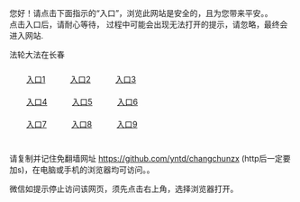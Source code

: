 您好！请点击下面指示的“入口”，浏览此网站是安全的，且为您带来平安。。 <br/>
点击入口后，请耐心等待， 过程中可能会出现无法打开的提示，请忽略，最终会进入网站. </br>

法轮大法在长春<br/>
<div style="padding:10px"><a style="margin:20px" target="_blank" href="https://d2cvb3svnlqrzn.cloudfront.net/2Qpsp?xvoobv" id="ccLink1" rel="nofollow">入口1</a> <a target="_blank" style="margin:20px" href="https://d3etit8p9mqaul.cloudfront.net/2Qpsp?ayuoscw" id="ccLink2" rel="nofollow">入口2</a> <a style="margin:20px" target="_blank" href="https://d2iqt7mxekt9ff.cloudfront.net/2Qpsp?nozwekv" id="ccLink3" rel="nofollow">入口3</a></div>

<div style="padding:10px" ><a style="margin:20px" target="_blank" href="https://d2cvb3svnlqrzn.cloudfront.net/2Qpsp?xvoobv" id="ccLink4" rel="nofollow">入口4</a> <a style="margin:20px" href="https://d3etit8p9mqaul.cloudfront.net/2Qpsp?ayuoscw" target="_blank" id="ccLink5" rel="nofollow">入口5</a> <a style="margin:20px" href="https://d2iqt7mxekt9ff.cloudfront.net/2Qpsp?nozwekv" target="_blank" id="ccLink6" rel="nofollow">入口6</a></div>

<div style="padding:10px"><a style="margin:20px" target="_blank" href="https://d2cvb3svnlqrzn.cloudfront.net/2Qpsp?xvoobv" id="ccLink7" rel="nofollow">入口7</a> <a style="margin:20px" href="https://d3etit8p9mqaul.cloudfront.net/2Qpsp?ayuoscw" target="_blank" id="ccLink8" rel="nofollow">入口8</a> <a style="margin:20px" target="_blank" href="https://d2iqt7mxekt9ff.cloudfront.net/2Qpsp?nozwekv" id="ccLink9" rel="nofollow">入口9</a></div>

<br/>



请复制并记住免翻墙网址 https://github.com/yntd/changchunzx (http后一定要加s)，在电脑或手机的浏览器均可访问。。<br/>

微信如提示停止访问该网页，须先点击右上角，选择浏览器打开。
